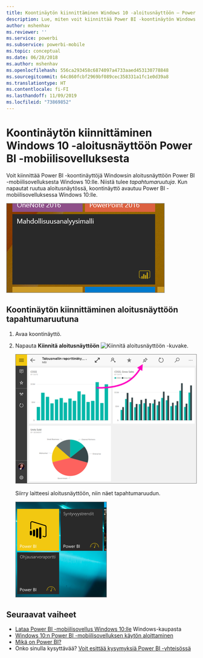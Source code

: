 ```yaml
---
title: Koontinäytön kiinnittäminen Windows 10 -aloitusnäyttöön – Power BI -mobiilisovellus
description: Lue, miten voit kiinnittää Power BI -koontinäytön Windows 10 -aloitusnäyttöön Power BI -mobiilisovelluksesta, niin näet tärkeät arvot yhdellä silmäyksellä.
author: mshenhav
ms.reviewer: ''
ms.service: powerbi
ms.subservice: powerbi-mobile
ms.topic: conceptual
ms.date: 06/28/2018
ms.author: mshenhav
ms.openlocfilehash: 556ca293458c6874097a4733aaed453130778848
ms.sourcegitcommit: 64c860fcbf2969bf089cec358331a1fc1e0d39a8
ms.translationtype: HT
ms.contentlocale: fi-FI
ms.lasthandoff: 11/09/2019
ms.locfileid: "73869852"
---
```

# <a name="pin-a-dashboard-to-your-windows-10-start-screen-from-the-power-bi-mobile-app"></a>Koontinäytön kiinnittäminen Windows 10 -aloitusnäyttöön Power BI -mobiilisovelluksesta
Voit kiinnittää Power BI -koontinäyttöjä Windowsin aloitusnäyttöön Power BI -mobiilisovelluksesta Windows 10:lle. Niistä tulee *tapahtumaruutuja*. Kun napautat ruutua aloitusnäytössä, koontinäyttö avautuu Power BI -mobiilisovelluksessa Windows 10:lle.

![Windowsin tapahtumaruutu](./media/mobile-pin-dashboard-start-screen-windows-10-phone-app/power-bi-windows-10-pin-start-screen.png)

## <a name="pin-a-dashboard-to-your-start-screen-as-a-live-tile"></a>Koontinäytön kiinnittäminen aloitusnäyttöön tapahtumaruutuna
1. Avaa koontinäyttö.
2. Napauta **Kiinnitä aloitusnäyttöön** ![Kiinnitä aloitusnäyttöön -kuvake](./media/mobile-pin-dashboard-start-screen-windows-10-phone-app/power-bi-windows-10-pin-start-icon.png).
   
   ![Windows 10:n mobiilisovelluksen yläpalkki](./media/mobile-pin-dashboard-start-screen-windows-10-phone-app/power-bi-windows-10-pin-start.png)
   
   Siirry laitteesi aloitusnäyttöön, niin näet tapahtumaruudun.
   
   ![Windows 10 -tapahtumaruutu](./media/mobile-pin-dashboard-start-screen-windows-10-phone-app/pbi_win10ph_startscrn.png)

## <a name="next-steps"></a>Seuraavat vaiheet
* [Lataa Power BI -mobiilisovellus Windows 10:lle](https://go.microsoft.com/fwlink/?LinkID=526478) Windows-kaupasta  
* [Windows 10:n Power BI -mobiilisovelluksen käytön aloittaminen](mobile-windows-10-phone-app-get-started.md)  
* [Mikä on Power BI?](../../fundamentals/power-bi-overview.md)
* Onko sinulla kysyttävää? [Voit esittää kysymyksiä Power BI -yhteisössä](https://community.powerbi.com/)

